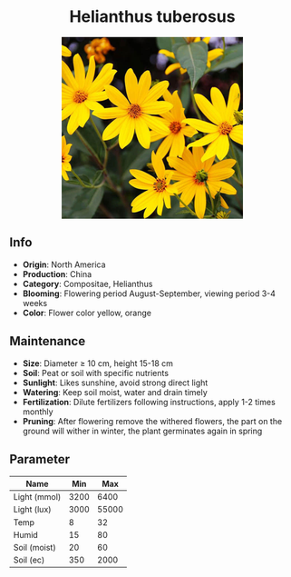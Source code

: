 <h1 align='center'>Helianthus tuberosus</h1>
<p align="center">
    <img 
        align='center'
        width='320'
        src="../images/helianthus tuberosus.png" 
        alt='Helianthus tuberosus' />
</p>

## Info

 - **Origin**: North America
 - **Production**: China
 - **Category**: Compositae, Helianthus
 - **Blooming**: Flowering period August-September, viewing period 3-4 weeks
 - **Color**: Flower color yellow, orange

## Maintenance

 - **Size**: Diameter ≥ 10 cm, height 15-18 cm
 - **Soil**: Peat or soil with specific nutrients
 - **Sunlight**: Likes sunshine, avoid strong direct light
 - **Watering**: Keep soil moist, water and drain timely
 - **Fertilization**: Dilute fertilizers following instructions, apply 1-2 times monthly
 - **Pruning**: After flowering remove the withered flowers, the part on the ground will wither in winter, the plant germinates again in spring

## Parameter

| Name         | Min  | Max   |
|--------------|------|-------|
| Light (mmol) | 3200 | 6400  |
| Light (lux)  | 3000 | 55000 |
| Temp         | 8    | 32    |
| Humid        | 15   | 80    |
| Soil (moist) | 20   | 60    |
| Soil (ec)    | 350  | 2000  |